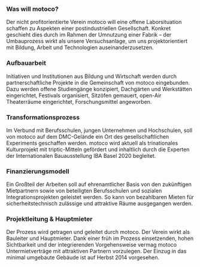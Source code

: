 ### Was will motoco?

Der nicht profitorientierte Verein motoco will eine offene Laborsituation schaffen zu Aspekten einer postindustriellen Gesellschaft. Konkret geschieht dies durch im Rahmen der Umnutzung einer Fabrik – der Umbauprozess wirkt als unsere Versuchsanlage, um uns projektorientiert mit Bildung, Arbeit und Technologien auseinanderzusetzen. 

### Aufbauarbeit

Initiativen und Institutionen aus Bildung und Wirtschaft werden durch partnerschaftliche Projekte in die Gemeinschaft von motoco eingebunden. Dazu werden offene Studiengänge konzipiert, Dachgärten und Werkstätten eingerichtet, Festivals organisiert, Sitzöfen gemauert, open-Air Theaterräume eingerichtet, Forschungsmittel angeworben.

### Transformationsprozess

Im Verbund mit Berufsschulen, jungen Unternehmen und Hochschulen, soll von motoco auf dem DMC-Gelände ein Ort des gesellschaftlichen Experiments geschaffen werden. motoco wird aktuell als trinationales Kulturprojekt mit triptic-Mitteln gefördert und inhaltlich durch die Experten der Internationalen Bauausstellung IBA Basel 2020 begleitet.

### Finanzierungsmodell

Ein Großteil der Arbeiten soll auf ehrenamtlicher Basis von den zukünftigen Mietpartnern sowie von beteiligten Berufsschulen und sozialen Integrationsprojekten geleistet werden. So kann von bezahlbaren Mieten für sicherheitstechnisch zulässige und attraktive Räume ausgegangen werden.

### Projektleitung & Hauptmieter

Der Prozess wird getragen und geleitet durch motoco. Der Verein wirkt als Bauleiter und Hauptmieter. Dank einer früh im Prozess einsetzenden, hohen Sichtbarkeit und der integrierenden Vorgehensweise vermag motoco Untermietverträge mit attraktiven Partnern vorzulegen. Der Einzug in das minimal umgebaute Gebäude ist auf Herbst 2014 vorgesehen.
